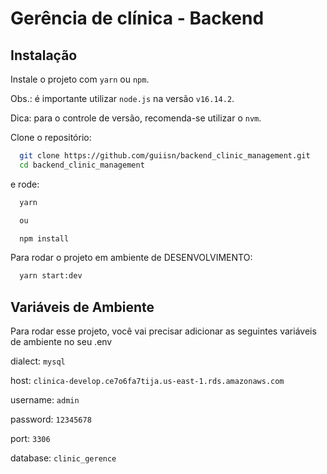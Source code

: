 
# Gerência de clínica - Backend



## Instalação

Instale o projeto com `yarn` ou `npm`.

Obs.: é importante utilizar `node.js` na versão `v16.14.2`.

Dica: para o controle de versão, recomenda-se utilizar o `nvm`.

Clone o repositório:

```bash
  git clone https://github.com/guiisn/backend_clinic_management.git
  cd backend_clinic_management
```

e rode:

```bash
  yarn

  ou

  npm install
```

Para rodar o projeto em ambiente de DESENVOLVIMENTO:

```bash
  yarn start:dev
```
    
## Variáveis de Ambiente

Para rodar esse projeto, você vai precisar adicionar as seguintes variáveis de ambiente no seu .env

dialect: `mysql` 

host: `clinica-develop.ce7o6fa7tija.us-east-1.rds.amazonaws.com`

username: `admin`

password: `12345678`

port: `3306`

database: `clinic_gerence`

